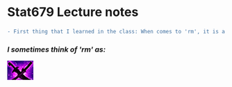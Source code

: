 # **Stat679 Lecture notes**  
```diff
- First thing that I learned in the class: When comes to 'rm', it is a powerful but dangerous weapon for your files
```

### *I sometimes think of 'rm' as:*
![alt text](https://github.com/XiangyangLiu66/Stat679Notes/blob/master/SangeandYasha.png)
